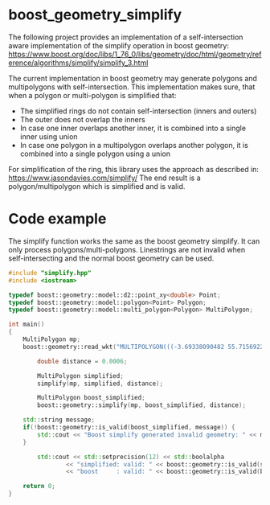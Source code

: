 # boost_geometry_simplify

The following project provides an implementation of a self-intersection aware implementation of the simplify operation in boost geometry:
https://www.boost.org/doc/libs/1_76_0/libs/geometry/doc/html/geometry/reference/algorithms/simplify/simplify_3.html

The current implementation in boost geometry may generate polygons and multipolygons with self-intersection. This implementation makes sure, that when a polygon or multi-polygon is simplified that: 

* The simplified rings do not contain self-intersection (inners and outers)
* The outer does not overlap the inners
* In case one inner overlaps another inner, it is combined into a single inner using union
* In case one polygon in a multipolygon overlaps another polygon, it is combined into a single polygon using a union

For simplification of the ring, this library uses the approach as described in: https://www.jasondavies.com/simplify/
The end result is a polygon/multipolygon which is simplified and is valid. 

# Code example

The simplify function works the same as the boost geometry simplify. It can only process polygons/multi-polygons. Linestrings are not invalid when self-intersecting and the normal boost geometry can be used. 

````C++
#include "simplify.hpp"
#include <iostream>

typedef boost::geometry::model::d2::point_xy<double> Point;
typedef boost::geometry::model::polygon<Point> Polygon;
typedef boost::geometry::model::multi_polygon<Polygon> MultiPolygon;

int main()
{
	MultiPolygon mp;
	boost::geometry::read_wkt("MULTIPOLYGON(((-3.69338090482 55.715692269,-3.6926079 55.7159519,-3.6924337 55.7151986,-3.6930661 55.715117,-3.6930157 55.7147726,-3.69338091231 55.7147132692,-3.69338090482 55.715692269)),((-3.69338090688 55.7142211068,-3.6933768 55.7141871,-3.6929634 55.7141725,-3.6929954 55.7145025,-3.6923885 55.7145554,-3.6923617 55.7147792,-3.6914998 55.7150295,-3.6912315 55.7134982,-3.6893145 55.7140656,-3.6885759 55.7143373,-3.6878468 55.7144903,-3.6885649 55.7161566,-3.6879954 55.7164484,-3.6873303 55.7153805,-3.686997 55.7156142,-3.6864469 55.716,-3.686103 55.716241,-3.6862139 55.7163757,-3.6858363 55.7166538,-3.6853115 55.7167809,-3.6849156 55.7164513,-3.6845733 55.7165856,-3.6839978 55.7159007,-3.6839527 55.7158282,-3.6835296 55.7160357,-3.6808072 55.7170818,-3.6807411 55.7168675,-3.6805504 55.7150641,-3.682455 55.7150385,-3.6834742 55.7143695,-3.6845373 55.7140717,-3.6845125 55.7139033,-3.684369 55.7127279,-3.6806985 55.7123158,-3.6810755 55.7133089,-3.6813647 55.7139107,-3.681652 55.7137697,-3.6820175 55.7147227,-3.6805049 55.7147351,-3.6795311 55.7129405,-3.6778782 55.7129041,-3.6777658 55.714827,-3.6760112 55.7159293,-3.6752767 55.7124876,-3.6715262 55.7125441,-3.6712776 55.7122602,-3.6708886 55.711493,-3.6708159 55.7113861,-3.6706013 55.7110893,-3.670957 55.7111165,-3.6731425 55.7111427,-3.6742991 55.709201,-3.6753334 55.7095268,-3.6758595 55.710859,-3.6788138 55.7112687,-3.676502 55.7081632,-3.6780904 55.7067399,-3.6788205 55.7067314,-3.6792276 55.707739,-3.6793662 55.7086275,-3.6806176 55.7088675,-3.6804964 55.7104918,-3.6803571 55.7111529,-3.6809193 55.7114274,-3.6806673 55.7120776,-3.6843319 55.712513,-3.6853143 55.7126239,-3.6900574 55.7130953,-3.6914546 55.71325,-3.6915457 55.7128876,-3.6919092 55.712801,-3.6913866 55.7112063,-3.6933809 55.7105007,-3.69338090688 55.7142211068)),((-3.6933809 55.7105007,-3.6933589 55.7104093,-3.6925489 55.710479,-3.6924738 55.7097065,-3.6933482 55.7096368,-3.69338090149 55.7095931641,-3.6933809 55.7105007)),((-3.69338091082 55.7090016493,-3.692978 55.7091164,-3.692286 55.7091593,-3.6917755 55.7087839,-3.6906731 55.7089272,-3.6902922 55.7073596,-3.6908162 55.7071423,-3.6910434 55.7069466,-3.6912775 55.7066595,-3.6908162 55.7064289,-3.690583 55.7055368,-3.6920467 55.7047551,-3.6918633 55.7046247,-3.6926388 55.7037173,-3.69338090692 55.7037081763,-3.69338091082 55.7090016493)))", mp);

        double distance = 0.0006;

        MultiPolygon simplified;
        simplify(mp, simplified, distance);

        MultiPolygon boost_simplified;
        boost::geometry::simplify(mp, boost_simplified, distance);

	std::string message;
	if(!boost::geometry::is_valid(boost_simplified, message)) {
		std::cout << "Boost simplify generated invalid geometry: " << message << std::endl;
	}

        std::cout << std::setprecision(12) << std::boolalpha 
                << "simplified: valid: " << boost::geometry::is_valid(simplified) << ", wkt: " << boost::geometry::wkt(simplified) << ", area: " << boost::geometry::area(simplified) << std::endl
                << "boost     : valid: " << boost::geometry::is_valid(boost_simplified) << ", wkt: " << boost::geometry::wkt(boost_simplified) << ", area: " << boost::geometry::area(boost_simplified) << std::endl;

	return 0;
}
````
